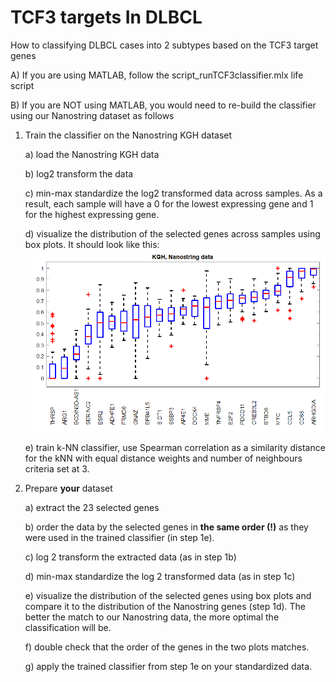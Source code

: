 # TCF3 targets In DLBCL
How to classifying DLBCL cases into 2 subtypes based on the TCF3 target genes

A) If you are using MATLAB, follow the script_runTCF3classifier.mlx life script

B) If you are NOT using MATLAB, you would need to re-build the classifier using our Nanostring dataset as follows
1. Train the classifier on the Nanostring KGH dataset

    a) load the Nanostring KGH data 
  
    b) log2 transform the data
  
    c) min-max standardize the log2 transformed data across samples. 
      As a result, each sample will have a 0 for the lowest expressing gene and 1 for the highest expressing gene.
  
    d) visualize the distribution of the selected genes across samples using box plots. It should look like this:  
    <img src="NanostringKGHdata.png" alt="distribution of selected genes">
    
    e) train k-NN classifier, use Spearman correlation as a similarity distance for the kNN with equal distance weights and number of neighbours criteria set at 3.
2. Prepare <b>your</b> dataset
  
    a) extract the 23 selected genes
    
    b) order the data by the selected genes in <b> the same order (!)</b> as they were used in the trained classifier (in step 1e).
    
    c) log 2 transform the extracted data (as in step 1b)
    
    d) min-max standardize the log 2 transformed data (as in step 1c)
    
    e) visualize the distribution of the selected genes using box plots and compare it to the distribution of the Nanostring genes (step 1d).
      The better the match to our Nanostring data, the more optimal the classification will be. 
    
    f) double check that the order of the genes in the two plots matches.
    
    g) apply the trained classifier from step 1e on your standardized data.
